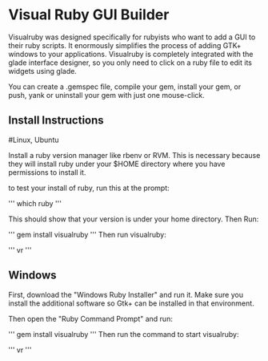 # Visual Ruby GUI Builder

Visualruby was designed specifically for rubyists who want to add
a GUI to their ruby scripts.  It enormously simplifies the process
of adding GTK+ windows to your applications.  Visualruby is completely
integrated with the glade interface designer, so you only need to
click on a ruby file to edit its widgets using glade.

You can create a .gemspec file, compile your
gem, install your gem, or push, yank or uninstall your gem with
just one mouse-click.

## Install Instructions

#Linux, Ubuntu

Install a ruby version manager like rbenv or RVM. This is necessary because
they will install ruby under your $HOME directory where you have permissions
to install it.  

to test your install of ruby, run this at the prompt:

'''
which ruby
'''

This should show that your version is under your home directory.  Then Run:

'''
gem install visualruby
'''
Then run visualruby:

'''
vr
'''


## Windows

First, download the "Windows Ruby Installer" and run it.  Make sure you install
the additional software so Gtk+ can be installed in that environment.

Then open the "Ruby Command Prompt" and run:

'''
gem install visualruby
'''
 Then run the command to start visualruby:

'''
vr
'''



